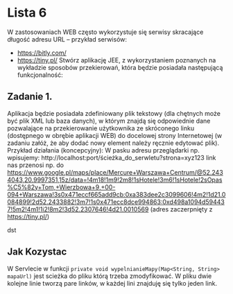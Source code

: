 # Lista 6

W zastosowaniach WEB często wykorzystuje się serwisy skracające długość adresu URL – przykład serwisów:
- https://bitly.com/
- https://tiny.pl/
Stwórz aplikację JEE, z wykorzystaniem poznanych na wykładzie sposobów przekierowań, która będzie posiadała następującą funkcjonalność: 

## Zadanie 1.
Aplikacja będzie posiadała zdefiniowany plik tekstowy (dla chętnych może być plik XML lub baza danych), w którym znajdą się odpowiednie dane pozwalające na przekierowanie użytkownika ze skróconego linku (dostępnego w obrębie aplikacji WEB) do docelowej strony Internetowej (w zadaniu załóż, że aby dodać nowy element należy ręcznie edytować plik).
Przykład działania (koncepcyjny):
W pasku adresu przeglądarki np. wpisujemy:
http://localhost:port/ścieżka_do_serwletu?strona=xyz123
link nas przenosi np. do
https://www.google.pl/maps/place/Mercure+Warszawa+Centrum/@52.2434043,20.9997351,15z/data=!4m18!1m9!2m8!1sHotele!3m6!1sHotele!2sOpas%C5%82y+Tom,+Wierzbowa+9,+00-094+Warszawa!3s0x471eccf665add9cb:0xa383dee2c3099606!4m2!1d21.0084899!2d52.2433882!3m7!1s0x471ecc8dce994863:0xd498a1094d594437!5m2!4m1!1i2!8m2!3d52.2307646!4d21.0010569
(adres zaczerpnięty z https://tiny.pl/)

dst

## Jak Kozystac

W Servlecie w funkcji `private void wypelnianieMapy(Map<String, String> mapaUrl)` jest scieżka do pliku którą trzeba zmodyfikować.
W pliku dwie kolejne linie tworzą pare linków, w każdej lini znajduję się tylko jeden link.